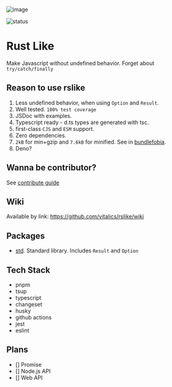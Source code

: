 ![image](https://github.com/vitalics/rslike/assets/8816260/170f3954-b2a1-4df7-a639-455c3be1ebb8)

![status](https://github.com/vitalics/rslike/actions/workflows/publish.yaml/badge.svg)

# Rust Like

Make Javascript without undefined behavior. Forget about `try/catch/finally`

## Reason to use rslike

1. Less undefined behavior, when using `Option` and `Result`.
2. Well tested. `100% test coverage`
3. JSDoc with examples.
4. Typescript ready - d.ts types are generated with tsc.
5. first-class `CJS` and `ESM` support.
6. Zero dependencies.
7. `2kB` for min+gzip and `7.6kB` for minified. See in [bundlefobia](https://bundlephobia.com/package/@rslike/std@1.4.2).
8. Deno?

## Wanna be contributor?

See [contribute guide](./CONTRIBUTING.md)

## Wiki

Available by link: https://github.com/vitalics/rslike/wiki

## Packages

- [std](./packages/std/README.md). Standard library. Includes `Result` and `Option`

## Tech Stack

- pnpm
- tsup
- typescript
- changeset
- husky
- github actions
- jest
- eslint

## Plans

- [] Promise
- [] Node.js API
- [] Web API
